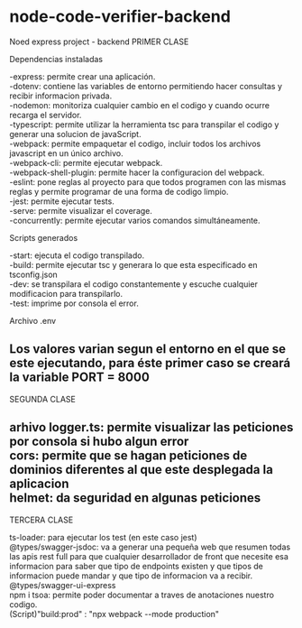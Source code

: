 # node-code-verifier-backend
Noed express project - backend
 PRIMER CLASE<br>

Dependencias instaladas

-express: permite crear una aplicación.<br>
-dotenv: contiene las variables de entorno permitiendo hacer consultas y recibir informacion privada.<br>
-nodemon: monitoriza cualquier cambio en el codigo y cuando ocurre recarga el servidor.<br>
-typescript: permite utilizar la herramienta tsc para transpilar el codigo y generar una solucion de javaScript.<br>
-webpack: permite empaquetar el codigo, incluir todos los archivos javascript en un único archivo.<br>
-webpack-cli: permite ejecutar webpack.<br>
-webpack-shell-plugin: permite hacer la configuracion del webpack.<br>
-eslint: pone reglas al proyecto para que todos programen con las mismas reglas y permite programar de una forma de codigo limpio.<br>
-jest: permite ejecutar tests.<br>
-serve: permite visualizar el coverage.<br>
-concurrently: permite ejecutar varios comandos simultáneamente.<br>

Scripts generados

-start: ejecuta el codigo transpilado.<br>
-build: permite ejecutar tsc y generara lo que esta especificado en tsconfig.json<br>
-dev: se transpilara el codigo constantemente y escuche cualquier modificacion para transpilarlo.<br>
-test: imprime por consola el error.<br>

Archivo .env

Los valores varian segun el entorno en el que se este ejecutando, para éste primer caso se creará la variable PORT = 8000<br>
---------------------
SEGUNDA CLASE

arhivo logger.ts: permite visualizar las peticiones por consola si hubo algun error<br>
cors: permite que se hagan peticiones de dominios diferentes al que este desplegada la aplicacion<br>
helmet: da seguridad en algunas peticiones<br>
---------------------
TERCERA CLASE

ts-loader: para ejecutar los test (en este caso jest)<br>
@types/swagger-jsdoc: va a generar una pequeña web que resumen todas las apis rest full para que cualquier desarrollador de front que necesite esa informacion para saber que tipo de endpoints existen y que tipos de informacion puede mandar y que tipo de informacion va a recibir.<br> 
@types/swagger-ui-express<br>
npm i tsoa: permite poder documentar a traves de anotaciones nuestro codigo.<br>
(Script)"build:prod" : "npx webpack --mode production"<br>